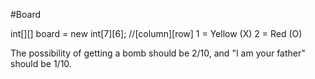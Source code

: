 
#Board

int[][] board = new int[7][6]; //[column][row]
    1 = Yellow (X)
    2 = Red (O)

The possibility of getting a bomb should be 2/10, and "I am your father" should be 1/10.


